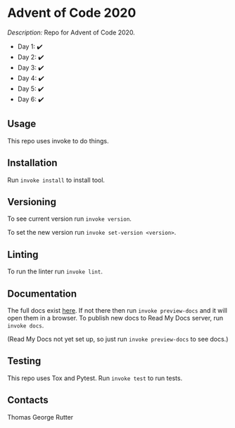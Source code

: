 # Advent of Code 2020

_Description:_ Repo for Advent of Code 2020.

* Day 1: :heavy_check_mark:
* Day 2: :heavy_check_mark:
* Day 3: :heavy_check_mark:
* Day 4: :heavy_check_mark:
* Day 5: :heavy_check_mark:
* Day 6: :heavy_check_mark:

## Usage

This repo uses invoke to do things.

## Installation

Run `invoke install` to install tool.

## Versioning

To see current version run `invoke version`.

To set the new version run `invoke set-version <version>`.

## Linting

To run the linter run `invoke lint`.

## Documentation

The full docs exist [here](.\build\sphinx\html\index.html).
If not there then run `invoke preview-docs` and it will open them in a browser.
To publish new docs to Read My Docs server, run `invoke docs`.

(Read My Docs not yet set up, so just run `invoke preview-docs` to see docs.)

## Testing

This repo uses Tox and Pytest.
Run `invoke test` to run tests.

## Contacts

Thomas George Rutter

